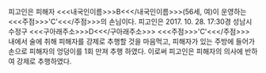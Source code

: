 피고인은 피해자 <<<내국인이름>>>B<<</내국인이름>>>(56세, 여)이 운영하는 <<<주점>>>'C'<<</주점>>>의 손님이다.
피고인은 2017. 10. 28. 17:30경 성남시 수정구 <<<구아래주소>>>D<<</구아래주소>>> <<<주점>>>'C'<<</주점>>> 내에서 술에 취해 피해자를 강제로 추행할 것을 마음먹고, 피해자가 있는 주방에 들어가 손으로 피해자의 엉덩이를 1회 만져 추행 하였다.
이로써 피고인은 피해자의 의사에 반하여 강제로 추행하였다.